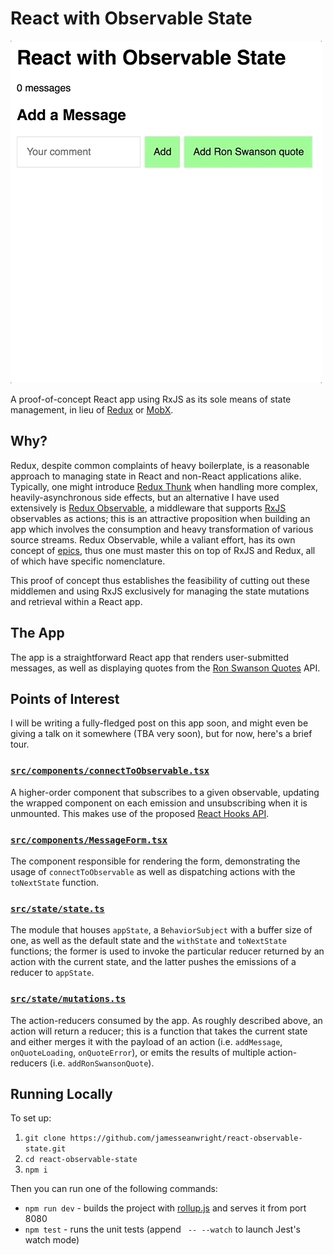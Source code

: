 # React with Observable State

![Screencap of the app](https://raw.githubusercontent.com/jamesseanwright/react-observable-state/master/misc/screencap.gif)

A proof-of-concept React app using RxJS as its sole means of state management, in lieu of [Redux](https://redux.js.org/) or [MobX](https://mobx.js.org/).

## Why?

Redux, despite common complaints of heavy boilerplate, is a reasonable approach to managing state in React and non-React applications alike. Typically, one might introduce [Redux Thunk](https://github.com/reduxjs/redux-thunk) when handling more complex, heavily-asynchronous side effects, but an alternative I have used extensively is [Redux Observable](https://redux-observable.js.org/), a middleware that supports [RxJS](https://rxjs-dev.firebaseapp.com/) observables as actions; this is an attractive proposition when building an app which involves the consumption and heavy transformation of various source streams. Redux Observable, while a valiant effort, has its own concept of [epics](https://redux-observable.js.org/docs/basics/Epics.html), thus one must master this on top of RxJS and Redux, all of which have specific nomenclature.

This proof of concept thus establishes the feasibility of cutting out these middlemen and using RxJS exclusively for managing the state mutations and retrieval within a React app.

## The App

The app is a straightforward React app that renders user-submitted messages, as well as displaying quotes from the [Ron Swanson Quotes](https://github.com/jamesseanwright/ron-swanson-quotes) API.

## Points of Interest

I will be writing a fully-fledged post on this app soon, and might even be giving a talk on it somewhere (TBA very soon), but for now, here's a brief tour.

### [`src/components/connectToObservable.tsx`](https://github.com/jamesseanwright/react-observable-state/blob/master/src/components/connectToObservable.tsx)

A higher-order component that subscribes to a given observable, updating the wrapped component on each emission and unsubscribing when it is unmounted. This makes use of the proposed [React Hooks API](https://reactjs.org/docs/hooks-intro.html).

### [`src/components/MessageForm.tsx`](https://github.com/jamesseanwright/react-observable-state/blob/master/src/components/MessageForm.tsx)

The component responsible for rendering the form, demonstrating the usage of `connectToObservable` as well as dispatching actions with the `toNextState` function.

### [`src/state/state.ts`](https://github.com/jamesseanwright/react-observable-state/blob/master/src/state/state.ts)

The module that houses `appState`, a `BehaviorSubject` with a buffer size of one, as well as the default state and the `withState` and `toNextState` functions; the former is used to invoke the particular reducer returned by an action with the current state, and the latter pushes the emissions of a reducer to `appState`.

### [`src/state/mutations.ts`](https://github.com/jamesseanwright/react-observable-state/blob/master/src/state/mutations.ts)

The action-reducers consumed by the app. As roughly described above, an action will return a reducer; this is a function that takes the current state and either merges it with the payload of an action (i.e. `addMessage`, `onQuoteLoading`, `onQuoteError`), or emits the results of multiple action-reducers (i.e. `addRonSwansonQuote`).

## Running Locally

To set up:

1. `git clone https://github.com/jamesseanwright/react-observable-state.git`
2. `cd react-observable-state`
3. `npm i`

Then you can run one of the following commands:

* `npm run dev` - builds the project with [rollup.js](https://rollupjs.org/guide/en) and serves it from port 8080
* `npm test` - runs the unit tests (append ` -- --watch` to launch Jest's watch mode)
